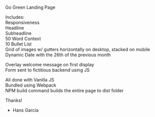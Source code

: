 Go Green Landing Page

Includes:  
Responsiveness  
Headline  
Subheadline  
50 Word Context  
10 Bullet List  
Grid of images w/ gutters horizontally on desktop, stacked on mobile  
Dynamic Date with the 26th of the previous month  
  
Overlay welcome message on first display  
Form sent to fictitious backend using JS  
  
All done with Vanilla JS  
Bundled using Webpack  
NPM build command builds the entire page to dist folder  
  
Thanks!  
  
- Hans Garcia

